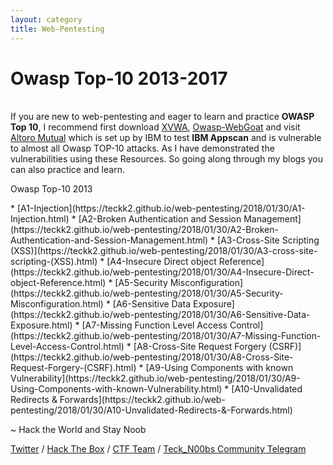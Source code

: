 ```yaml
---
layout: category
title: Web-Pentesting
---
```

<h1 Class="message">
  Owasp Top-10 2013-2017
</h1>

<br>If you are new to web-pentesting and eager to learn and practice **OWASP Top 10**, I recommend first download [XVWA](https://www.vulnhub.com/entry/xtreme-vulnerable-web-application-xvwa-1,209/), [Owasp-WebGoat](https://github.com/WebGoat/WebGoat/releases/tag/7.1) and visit [Altoro Mutual](http://www.altoromutual.com) which is set up by IBM to test **IBM Appscan** and is vulnerable to almost all Owasp TOP-10 attacks. As I have demonstrated the vulnerabilities using these Resources. So going along through my blogs you can also practice and learn.
<p Class="message">
  Owasp Top-10 2013
</p>
* [A1-Injection](https://teckk2.github.io/web-pentesting/2018/01/30/A1-Injection.html) 
* [A2-Broken Authentication and Session Management](https://teckk2.github.io/web-pentesting/2018/01/30/A2-Broken-Authentication-and-Session-Management.html) 
* [A3-Cross-Site Scripting (XSS)](https://teckk2.github.io/web-pentesting/2018/01/30/A3-cross-site-scripting-(XSS).html)
* [A4-Insecure Direct object Reference](https://teckk2.github.io/web-pentesting/2018/01/30/A4-Insecure-Direct-object-Reference.html)
* [A5-Security Misconfiguration](https://teckk2.github.io/web-pentesting/2018/01/30/A5-Security-Misconfiguration.html)
* [A6-Sensitive Data Exposure](https://teckk2.github.io/web-pentesting/2018/01/30/A6-Sensitive-Data-Exposure.html)
* [A7-Missing Function Level Access Control](https://teckk2.github.io/web-pentesting/2018/01/30/A7-Missing-Function-Level-Access-Control.html)
* [A8-Cross-Site Request Forgery (CSRF)](https://teckk2.github.io/web-pentesting/2018/01/30/A8-Cross-Site-Request-Forgery-(CSRF).html)
* [A9-Using Components with known Vulnerability](https://teckk2.github.io/web-pentesting/2018/01/30/A9-Using-Components-with-known-Vulnerability.html)
* [A10-Unvalidated Redirects & Forwards](https://teckk2.github.io/web-pentesting/2018/01/30/A10-Unvalidated-Redirects-&-Forwards.html)

<p class="message">
  ~ Hack the World and Stay Noob
</p>

[Twitter](https://twitter.com/Teck__K2) / [Hack The Box](https://www.hackthebox.eu/profile/966) / [CTF Team](https://ctftime.org/team/20102) /
[Teck_N00bs Community Telegram](https://t.me/Teck_N00bs)

<script src="https://www.hackthebox.eu/badge/966"> </script>
